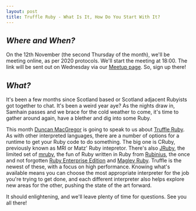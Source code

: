 ```yaml
---
layout: post
title: Truffle Ruby - What Is It, How Do You Start With It?
---
```


## *Where and When?*
On the 12th November (the second Thursday of the month), we'll be meeting online, as per 2020 protocols. We'll start the meeting at 18:00. The link will be sent out on Wednesday via our [Meetup page](https://www.meetup.com/meetup-group-Xwgucjde/events/mljltlybcpbqb/edit/). So, sign up there!

## *What?*
It's been a few months since Scotland based or Scotland adjacent Rubyists got together to chat. It's been a weird year aye? As the nights draw in, Samhain passes and we brace for the cold weather to come, it's time to gather around again, have a blether and dig into some Ruby.

This month [Duncan MacGregor](https://twitter.com/aardvark179) is going to speak to us about [Truffle Ruby](https://github.com/oracle/truffleruby). As with other interpreted languages, there are a number of options for a runtime to get your Ruby code to do something. The big one is CRuby, previously known as MRI or Matz' Ruby intepretor. There's also [JRuby](https://www.jruby.org/), the limited set of [mruby](http://mruby.org/), the fun of Ruby written in Ruby from [Rubinius](https://github.com/rubinius/rubinius), the once and not forgotten [Ruby Enterprise Edition](http://rubyenterpriseedition.com/) and [Maglev Ruby](https://maglev.github.io/). Truffle is the newest of these, with a focus on high performance. Knowing what's available means you can choose the most appropriate interpreter for the job you're trying to get done, and each different interpreter also helps explore new areas for the other, pushing the state of the art forward.

It should enlightening, and we'll leave plenty of time for questions. See you all there!
